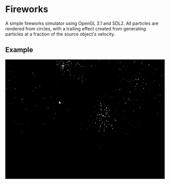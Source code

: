 # Fireworks

A simple fireworks simulator using OpenGL 3.1 and SDL2. All particles are rendered from circles, with a trailing effect created from generating particles at a fraction of the source object's velocity. 

## Example
![](example.gif)

